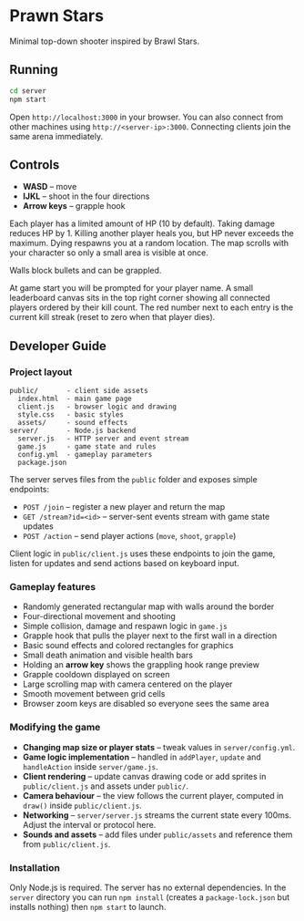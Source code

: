 # Prawn Stars

Minimal top-down shooter inspired by Brawl Stars.

## Running

```bash
cd server
npm start
```

Open `http://localhost:3000` in your browser. You can also connect from other machines using `http://<server-ip>:3000`. Connecting clients join the same arena immediately.

## Controls

- **WASD** – move
- **IJKL** – shoot in the four directions
- **Arrow keys** – grapple hook

Each player has a limited amount of HP (10 by default). Taking damage reduces HP by 1. Killing another player heals you, but HP never exceeds the maximum. Dying respawns you at a random location. The map scrolls with your character so only a small area is visible at once.

Walls block bullets and can be grappled.

At game start you will be prompted for your player name. A small leaderboard
canvas sits in the top right corner showing all connected players ordered by
their kill count. The red number next to each entry is the current kill streak
(reset to zero when that player dies).

## Developer Guide

### Project layout

```
public/       - client side assets
  index.html  - main game page
  client.js   - browser logic and drawing
  style.css   - basic styles
  assets/     - sound effects
server/       - Node.js backend
  server.js   - HTTP server and event stream
  game.js     - game state and rules
  config.yml  - gameplay parameters
  package.json
```

The server serves files from the `public` folder and exposes simple endpoints:

- `POST /join` – register a new player and return the map
- `GET /stream?id=<id>` – server-sent events stream with game state updates
- `POST /action` – send player actions (`move`, `shoot`, `grapple`)

Client logic in `public/client.js` uses these endpoints to join the game, listen for updates and send actions based on keyboard input.

### Gameplay features

- Randomly generated rectangular map with walls around the border
- Four-directional movement and shooting
- Simple collision, damage and respawn logic in `game.js`
- Grapple hook that pulls the player next to the first wall in a direction
- Basic sound effects and colored rectangles for graphics
- Small death animation and visible health bars
- Holding an **arrow key** shows the grappling hook range preview
- Grapple cooldown displayed on screen
- Large scrolling map with camera centered on the player
- Smooth movement between grid cells
- Browser zoom keys are disabled so everyone sees the same area

### Modifying the game

- **Changing map size or player stats** – tweak values in `server/config.yml`.
- **Game logic implementation** – handled in `addPlayer`, `update` and `handleAction` inside `server/game.js`.
- **Client rendering** – update canvas drawing code or add sprites in `public/client.js` and assets under `public/`.
- **Camera behaviour** – the view follows the current player, computed in `draw()` inside `public/client.js`.
- **Networking** – `server/server.js` streams the current state every 100ms. Adjust the interval or protocol here.
- **Sounds and assets** – add files under `public/assets` and reference them from `public/client.js`.

### Installation

Only Node.js is required. The server has no external dependencies. In the `server` directory you can run `npm install` (creates a `package-lock.json` but installs nothing) then `npm start` to launch.

